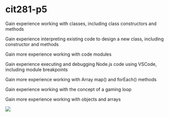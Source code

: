 # cit281-p5

Gain experience working with classes, including class constructors and methods

Gain experience interpreting existing code to design a new class, including constructor and methods

Gain more experience working with code modules

Gain experience executing and debugging Node.js code using VSCode, including module breakpoints

Gain more experience working with Array map() and forEach() methods

Gain experience working with the concept of a gaming loop

Gain more experience working with objects and arrays


<img src = https://easydrawingguides.com/wp-content/uploads/2021/09/Pacman-Pixel-Art-step-by-step-drawing-tutorial-step-10.png>
